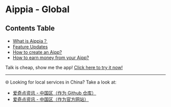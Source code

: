 # Aippia - Global

## Contents Table

- [What is Aippia？](./home)
- [Feature Updates](./news)
- [How to create an Aipp?](./howto/create-aipp)
- [How to earn money from your Aipp?](./howto/earn-money)

Talk is cheap, show me the app! [Click here to try it now!](https://u.aippia.com)

---

🌐 Looking for local services in China? Take a look at:

- [爱奇点资讯 - 中国区（作为 Github 仓库）](https://github.com/aippia/cn/)
- [爱奇点资讯 - 中国区（作为官方网站）](https://lib.cn.aippia.com)
